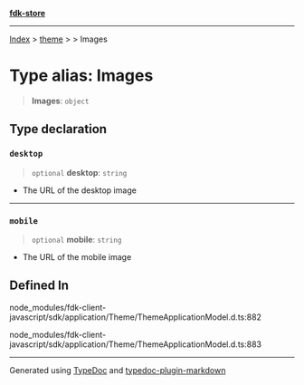 [**fdk-store**](../../../README.md)
***

[Index](../../../API.md) > [theme](../../README.md) > [<internal>](../README.md) > Images

# Type alias: Images

> **Images**: `object`

## Type declaration

### `desktop`

> `optional` **desktop**: `string`

- The URL of the desktop image

***

### `mobile`

> `optional` **mobile**: `string`

- The URL of the mobile image

## Defined In

node\_modules/fdk-client-javascript/sdk/application/Theme/ThemeApplicationModel.d.ts:882

node\_modules/fdk-client-javascript/sdk/application/Theme/ThemeApplicationModel.d.ts:883

***
Generated using [TypeDoc](https://typedoc.org/) and [typedoc-plugin-markdown](https://www.npmjs.com/package/typedoc-plugin-markdown)
